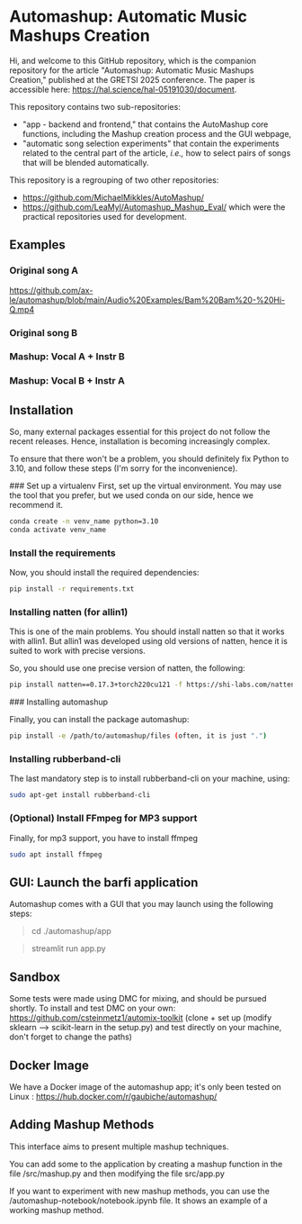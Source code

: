 # Automashup: Automatic Music Mashups Creation

Hi, and welcome to this GitHub repository, which is the companion repository for the article "Automashup: Automatic Music Mashups Creation," published at the GRETSI 2025 conference. The paper is accessible here: https://hal.science/hal-05191030/document.

This repository contains two sub-repositories:
- "app - backend and frontend," that contains the AutoMashup core functions, including the Mashup creation process and the GUI webpage,
- "automatic song selection experiments" that contain the experiments related to the central part of the article, _i.e.,_ how to select pairs of songs that will be blended automatically. 

This repository is a regrouping of two other repositories:
- https://github.com/MichaelMikkles/AutoMashup/
- https://github.com/LeaMyl/Automashup_Mashup_Eval/
which were the practical repositories used for development.

## Examples

### Original song A

https://github.com/ax-le/automashup/blob/main/Audio%20Examples/Bam%20Bam%20-%20Hi-Q.mp4

### Original song B



### Mashup: Vocal A + Instr B



### Mashup: Vocal B + Instr A



## Installation
So, many external packages essential for this project do not follow the recent releases. Hence, installation is becoming increasingly complex.

To ensure that there won't be a problem, you should definitely fix Python to 3.10, and follow these steps (I'm sorry for the inconvenience).

### Set up a virtualenv
First, set up the virtual environment. You may use the tool that you prefer, but we used conda on our side, hence we recommend it.

```bash
conda create -n venv_name python=3.10
conda activate venv_name
```

### Install the requirements
Now, you should install the required dependencies:

```bash
pip install -r requirements.txt
```

### Installing natten (for allin1)

This is one of the main problems. You should install natten so that it works with allin1. But allin1 was developed using old versions of natten, hence it is suited to work with precise versions.

So, you should use one precise version of natten, the following:

```bash
pip install natten==0.17.3+torch220cu121 -f https://shi-labs.com/natten/wheels
```

### Installing automashup

Finally, you can install the package automashup:
```bash
pip install -e /path/to/automashup/files (often, it is just ".")
```

### Installing rubberband-cli

The last mandatory step is to install rubberband-cli on your machine, using:

```bash
sudo apt-get install rubberband-cli
```

### (Optional) Install FFmpeg for MP3 support
Finally, for mp3 support, you have to install ffmpeg
```bash
sudo apt install ffmpeg
```


## GUI: Launch the barfi application
Automashup comes with a GUI that you may launch using the following steps:

> cd ./automashup/app

> streamlit run app.py

## Sandbox
Some tests were made using DMC for mixing, and should be pursued shortly. To install and test DMC on your own: https://github.com/csteinmetz1/automix-toolkit (clone + set up (modify sklearn --> scikit-learn in the setup.py) and test directly on your machine, don't forget to change the paths)

## Docker Image

We have a Docker image of the automashup app; it's only been tested on Linux :
https://hub.docker.com/r/gaubiche/automashup/

## Adding Mashup Methods

This interface aims to present multiple mashup techniques.

You can add some to the application by creating a mashup function in the file /src/mashup.py and then modifying the file src/app.py

If you want to experiment with new mashup methods, you can use the /automashup-notebook/notebook.ipynb file. It shows an example of a working mashup method.
